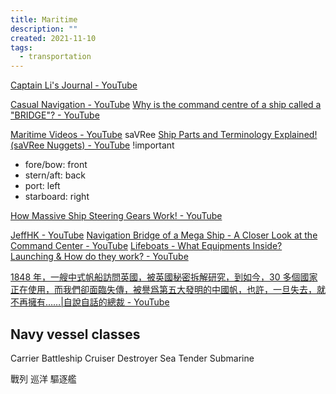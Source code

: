 ```yaml
---
title: Maritime
description: ""
created: 2021-11-10
tags:
  - transportation
---
```


[Captain Li's Journal - YouTube](https://www.youtube.com/channel/UCUCycRb1bBBVOj-x96EfMNQ)

[Casual Navigation - YouTube](https://www.youtube.com/channel/UC5_HIscbiDZM0dMX-nCksuA)
[Why is the command centre of a ship called a "BRIDGE"? - YouTube](https://www.youtube.com/watch?v=RDKRF7utpTw)

[Maritime Videos - YouTube](https://www.youtube.com/playlist?list=PLjoH8XiKuSWkRcjHgH9XkspX2b0EdXVeX) saVRee
[Ship Parts and Terminology Explained! (saVRee Nuggets) - YouTube](https://www.youtube.com/watch?v=Xm-F2rPU_NU) !important

- fore/bow: front
- stern/aft: back
- port: left
- starboard: right

[How Massive Ship Steering Gears Work! - YouTube](https://www.youtube.com/watch?v=99PkWjURKTY)

[JeffHK - YouTube](https://www.youtube.com/channel/UCGpdSarF_FdCygiA1tOl6Cg)
[Navigation Bridge of a Mega Ship - A Closer Look at the Command Center - YouTube](https://www.youtube.com/watch?v=Bj3_peT4u9M)
[Lifeboats - What Equipments Inside? Launching & How do they work? - YouTube](https://www.youtube.com/watch?v=MZLkiTwh10M)

[1848 年，一艘中式帆船訪問英國，被英國秘密拆解研究，到如今，30 多個國家正在使用，而我們卻面臨失傳，被譽爲第五大發明的中國帆，也許，一旦失去，就不再擁有……|自說自話的總裁 - YouTube](https://www.youtube.com/watch?v=fDi-syrnibU)

## Navy vessel classes

Carrier
Battleship
Cruiser
Destroyer
Sea Tender
Submarine

戰列
巡洋
驅逐艦
